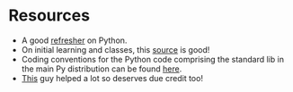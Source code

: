 # Resources

* A good [refresher](https://learnxinyminutes.com/docs/python/) on Python.
* On initial learning and classes, this [source](https://learnpythonthehardway.org/book/) is good!
* Coding conventions for the Python code comprising the standard lib in the main Py distribution can be found [here](https://www.python.org/dev/peps/pep-0008/).
* [This](https://github.com/sakshamsaxena) guy helped a lot so deserves due credit too!
